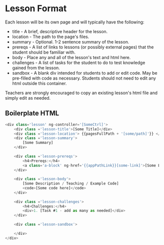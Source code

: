 # Lesson Format

Each lesson will be its own page and will typically have the following:

- title - A brief, descriptive header for the lesson.
- location - The path to the page's files.
- summary - Optional. 1-2 sentence summary of the lesson.
- prereqs - A list of links to lessons (or possibly external pages) that the student should be familiar with.
- body - Place any and all of the lesson's text and html here.
- challenges - A list of tasks for the student to do to test knowledge gained from the lesson.
- sandbox - A blank div intended for students to add or edit code. May be pre-filled with code as necessary. Students should not need to edit any html outside this container.

Teachers are strongly encouraged to copy an existing lesson's html file and simply edit as needed.

## Boilerplate HTML
```js
<div class='lesson' ng-controller='[SomeCtrl]'>
	<div class ='lesson-title'>[Some Title]</div>
	<div class ='lesson-location'> {{pagesFullPath + '[some/path]'}} </div>
	<div class ='lesson-summary'>
		[Some Summary]
	</div>
	
	<div class ='lesson-prereqs'>
		<h4>Prereqs:</h4>
		<a class='a-block' ng-href='{{appPathLink}}[some-link]'>[Some Link Title]</a>
	</div>
	
	<div class ='lesson-body'>
		[Some Description / Teaching / Example Code]
		<code>[Some code here]</code>
	</div>
	
	<div class ='lesson-challenges'>
		<h4>Challenges:</h4>
		<div>1. [Task #1 - add as many as needed]</div>
	</div>
	
	<div class ='lesson-sandbox'>
		
	</div>
</div>
```
